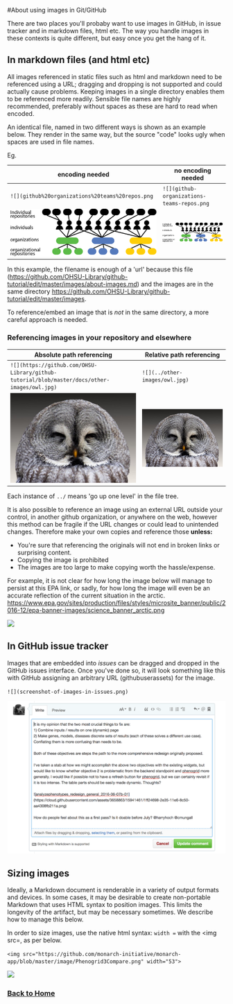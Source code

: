 #About using images in Git/GitHub

There are two places you'll probaby want to use images in GitHub, in issue tracker and in markdown files, html etc.
The way you handle images in these contexts is quite different, but easy once you get the hang of it.


## In markdown files (and html etc)

All images referenced in static files such as html and markdown need to be referenced using a URL; dragging and dropping is not supported and could actually cause problems. Keeping images in a single directory enables them to be referenced more readily. Sensible file names are highly recommended, preferably without spaces as these are hard to read when encoded.

An identical file, named in two different ways is shown as an example below.
They render in the same way, but the source "code" looks ugly when spaces are used in file names.

Eg.

| encoding needed | no encoding needed |
| ------------------ | ----------- |
| `![](github%20organizations%20teams%20repos.png` | `![](github-organizations-teams-repos.png`|
| ![](github%20organizations%20teams%20repos.png) | ![](github-organizations-teams-repos.png)|

In this example, the filename is enough of a 'url' because this file (https://github.com/OHSU-Library/github-tutorial/edit/master/images/about-images.md) and the images are in the same directory https://github.com/OHSU-Library/github-tutorial/edit/master/images.

To reference/embed an image that is *not* in the same directory, a more careful approach is needed.

### Referencing images in your repository and elsewhere

| Absolute path referencing | Relative path referencing|
|-----------------------------|---------------------------|
|`![](https://github.com/OHSU-Library/github-tutorial/blob/master/docs/other-images/owl.jpg)`|`![](../other-images/owl.jpg)`|
|![](https://github.com/OHSU-Library/github-tutorial/blob/master/docs/other-images/owl.jpg)|![](../../other-images/owl.jpg)|

Each instance of `../` means 'go up one level' in the file tree.

It is also possible to reference an image using an external URL outside your control, in another github organization, or anywhere on the web, however this method can be fragile if the URL changes or could lead to unintended changes. Therefore make your own copies and reference those **unless:**
 
 - You're  sure that referencing the originals will not end in broken links or surprising content.
 - Copying the image is prohibited
 - The images are too large to make copying worth the hassle/expense.

For example, it is not clear for how long the image below will manage to persist at this EPA link, or sadly, for how long the image will even be an accurate reflection of the current situation in the arctic. https://www.epa.gov/sites/production/files/styles/microsite_banner/public/2016-12/epa-banner-images/science_banner_arctic.png

 ![](https://www.epa.gov/sites/production/files/styles/microsite_banner/public/2016-12/epa-banner-images/science_banner_arctic.png)



## In GitHub issue tracker

Images that are embedded into *issues* can be dragged and dropped in the GitHub issues interface.
Once you've done so, it will look something like this with GitHub assigning an arbitrary URL (githubuserassets) for the image.

`![](screenshot-of-images-in-issues.png)`

![](screenshot-of-images-in-issues.png)


## Sizing images

Ideally, a Markdown document is renderable in a variety of output formats and devices. In some cases, it may be desirable to create non-portable Markdown that uses HTML syntax to position images. This limits the longevity of the artifact, but may be necessary sometimes. We describe how to manage this below.

In order to size images, use the native html syntax: ````width =```` with the <img src=, as per below.

````<img src="https://github.com/monarch-initiative/monarch-app/blob/master/image/Phenogrid3Compare.png" width="53">````

<img src="https://github.com/monarch-initiative/monarch-app/blob/master/image/Phenogrid3Compare.png" width="53">


### [Back to Home](../../index)

